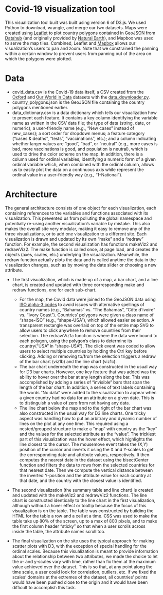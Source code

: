 # Covid-19 visualization tool

This visualization tool built was built using version 6 of D3.js. We used Python to download,
wrangle, and merge our two datasets. Maps were created using [Leaflet](https://leafletjs.com/) to plot country
polygons contained in GeoJSON from [Datahub](https://datahub.io/core/geo-countries) (and originally provided by [Natural
Earth](https://www.naturalearthdata.com/)), and Mapbox was used to serve the map tiles. Combined, Leaflet and [Mapbox](https://www.mapbox.com/)
allows our visualization’s users to pan and zoom. Note that we constrained the panning
within a certain window to prevent users from panning out of the area on which the
polygons were plotted.

# Data

*  covid_data.csv is the Covid-19 data itself, a CSV created from the [Oxford](https://www.bsg.ox.ac.uk/research/research-projects/covid-19-government-response-tracker) and [Our World in Data](https://github.com/owid/covid-19-data/tree/master/public/data) datasets with the [data_downloader.py](https://github.com/Floreuzan/covid/blob/main/data/data_downloader.py).
*  country_polygons.json is the GeoJSON file containing the country polygons mentioned earlier. 
*  data_dictionary.csv is a data dictionary which tells our visualization how to present each feature. It
contains a key column identifying the variable name as written in the CSV data file; the
type of data (string, date, or numeric); a user-friendly name (e.g., “New cases” instead
of new_cases); a sort order for dropdown menus; a feature category (“cases & deaths”,
“tests”, “vaccinations”, etc.); and a column indicating whether larger values are “good”,
“bad”, or “neutral” (e.g., more cases is bad, more vaccinations is good, and population is
neutral), which is used to drive the color scheme on the map. In addition, there is a
column used for ordinal variables, identifying a numeric form of a given ordinal variable
which, when combined with the ordinal column, allows us to easily plot the data on a
continuous axis while represent the ordinal value in a user-friendly way (e.g.,
“1-National”).

# Architecture

The general architecture consists of one object for each visualization, each
containing references to the variables and functions associated with its visualization.
This prevented us from polluting the global namespace and potentially re-using another
visualization’s variable by mistake. This also makes the overall site very modular,
making it easy to remove any of the three visualizations, or to add one visualization to a
different site. Each visualization is drawn and updated by its own “make” and a “redraw”
function. For example, the second visualization has functions makeViz2 and redrawViz2.
The make function is called once, at page load, and creates the objects (axes, scales,
etc.) underlying the visualization. Meanwhile, the redraw function actually plots the data
and is called anytime the data in the visualization changes, such as by moving the date
slider or choosing a new attribute. 

* The first visualization, which is made up of a map, a
bar chart, and a line chart, is created and updated with three corresponding make and
redraw functions, one for each sub-chart.
  * For the map, the Covid data were joined to the GeoJSON data using [ISO alpha-3
codes](https://en.wikipedia.org/wiki/ISO_3166-1_alpha-3) to avoid issues with alternative spellings of country names (e.g., “Bahamas” vs.
“The Bahamas”, “Côte d'Ivoire” vs. “Ivory Coast”). Countries’ polygons were given a
class name of “shape-ISO” (e.g., “shape-USA”), which allowed easier selection. A
transparent rectangle was overlaid on top of the entire map SVG to allow users to click
anywhere to remove countries from their selection. The redrawViz1a function is where the
data were bound to each polygon, using the polygon’s class to determine its country(“USA” in “shape-USA”). The click event was coded to allow users to select multiple
countries by holding the Ctrl key before clicking. Adding or removing to/from the
selection triggers a redraw of the bar chart (viz1b) and the line chart (viz1c).
  * The bar chart underneath the map was constructed in the usual way for D3 bar
charts. However, one key feature that was added was the ability to hover over the bar at
any length along the bar. This was accomplished by adding a series of “invisible” bars
that span the length of the bar chart. In addition, a series of text labels containing the
words “No data” were added to the visualization to appear when a given country had no
data for an attribute on a given date. This is to distinguish a value of zero from not
having any data.
  * The line chart below the map and to the right of the bar chart was also
constructed in the usual way for D3 line charts. One tricky aspect was handling how to
put an arbitrary and dynamic number of lines on the plot at any one time. This required
using a nested/grouped structure to make a “map” with country as the “key” and the
values for the selected attribute as the “value”. The trickiest part of this visualization was
the hover effect, which highlights the line closest to the cursor. The mousemove event
takes the (X,Y) position of the cursor and inverts it using the X and Y-scales to get the
corresponding date and attribute values, respectively. It then computes the nearest date
in the dataset using the bisectCenter function and filters the data to rows from the
selected countries for that nearest date. Then we compute the vertical distance between
the inverted Y-position and the attribute value for each country at that date, and the
country with the closest value is identified.


* The second visualization (the summary table and line chart) is created and
updated with the makeViz2 and redrawViz2 functions. The line chart is constructed
identically to the line chart in the first visualization, although without a hover effect or
tooltip because the focus of this visualization is on the table. The table was constructed
by building the HTML for the table a row and a cell at a time. CSS was used to make
the table take up 80% of the screen, up to a max of 800 pixels, and to make the first
column header “sticky” so that when a user scrolls across inside the table, the attribute
names scroll too.

* The final visualization on the site uses the typical approach for making scatter
plots with D3, with the exception of special handling for the ordinal scales. Because this
visualization is meant to provide information about the relationship between two
attributes, we made the choice to let the x- and y-scales vary with time, rather than fix
them at the maximum value achieved over the dataset. This is so that, at any point
along the time scale, a user could look for correlation, outliers, etc. If we fixed the
scales’ domains at the extremes of the dataset, all countries’ points would have been
pushed close to the origin and it would have been difficult to accomplish this task.

